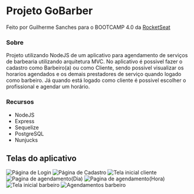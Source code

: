 # Projeto GoBarber

Feito por Guilherme Sanches para o BOOTCAMP 4.0 da [RocketSeat](https://www.rocketseat.com.br/)

### Sobre

Projeto utilizando NodeJS de um aplicativo para agendamento de serviços de barbearia utilizando arquitetura MVC. No aplicativo é possivel fazer o cadastro como Barbeiro(a) ou como Cliente, sendo possivel visualizar os horarios agendados e os demais prestadores de serviço quando logado como barbeiro. Já quando está logado como cliente é possivel escolher o profissional e agendar um horário.

### Recursos

- NodeJS
- Express
- Sequelize
- PostgreSQL
- Nunjucks

## Telas do aplicativo

![Página de Login](https://raw.githubusercontent.com/GSANCHESAV/GoBarber/master/imagens%20telas/1%20-%20Login.png)
![Página de Cadastro](https://raw.githubusercontent.com/GSANCHESAV/GoBarber/master/imagens%20telas/2%20-%20Cadastro.png)
![Tela inicial cliente](https://raw.githubusercontent.com/GSANCHESAV/GoBarber/master/imagens%20telas/3%20-%20Tela%20inicial%20cliente.png)
![Pagina de agendamento(Dia)](https://raw.githubusercontent.com/GSANCHESAV/GoBarber/master/imagens%20telas/4%20-%20Agendamento%20dia.png)
![Pagina de agendamento(Hora)](https://raw.githubusercontent.com/GSANCHESAV/GoBarber/master/imagens%20telas/6%20-%20Agendamento%20horario%20restante.png)
![Tela inicial barbeiro](https://raw.githubusercontent.com/GSANCHESAV/GoBarber/master/imagens%20telas/7%20-%20Tela%20inicial%20barbeiro.png)
![Agendamentos barbeiro](https://raw.githubusercontent.com/GSANCHESAV/GoBarber/master/imagens%20telas/8%20-%20Clientes%20barbeiro.png)

